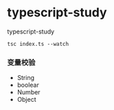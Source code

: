 # typescript-study
typescript-study


```
tsc index.ts --watch
```

###  变量校验

- String
- boolear
- Number
- Object
